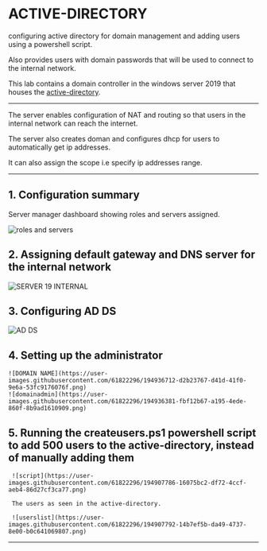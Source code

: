 # ACTIVE-DIRECTORY

configuring active directory for domain management and adding users using a powershell script.<br>

Also provides users with domain passwords that will be used to connect to the internal network.

This lab contains a domain controller in the windows server 2019 that houses the [active-directory](https://en.wikipedia.org/wiki/Active_Directory).<br>


-----------------------------------------------------------------------------------------------------------------------------------------------------------------------

The server enables configuration of NAT and routing so that users in the internal network can reach the internet.<br>

The server also creates doman and configures dhcp for users to automatically get ip addresses.<br>

It can also assign the scope i.e specify ip addresses range.<br>

-----------------------------------------------------------------------------------------------------------------------------------------------------------------------


  ## 1. Configuration summary
  
  Server manager dashboard showing roles and servers assigned.<br>
  
  ![roles and servers](https://user-images.githubusercontent.com/61822296/194907783-746cb5a9-a857-4728-9b83-7ce312fcfd23.png)<br>
  
  ## 2. Assigning default gateway and DNS server for the internal network<br>
       
  ![SERVER 19 INTERNAL](https://user-images.githubusercontent.com/61822296/194907788-2ac02a9b-90d6-4f7a-8c48-54907018760e.png)
  
  ## 3. Configuring AD DS
   
   ![AD DS](https://user-images.githubusercontent.com/61822296/194907794-8879a48a-ac26-463f-b9f5-b3ec8d447183.png)
  
  ## 4. Setting up the administrator
   
    ![DOMAIN NAME](https://user-images.githubusercontent.com/61822296/194936712-d2b23767-d41d-41f0-9e6a-53fc9176076f.png)
    ![domainadmin](https://user-images.githubusercontent.com/61822296/194936381-fbf12b67-a195-4ede-860f-8b9ad1610909.png)
  

   
  
  ## 5. Running the createusers.ps1 powershell script to add 500 users to the active-directory, instead of manually adding them
      
     ![script](https://user-images.githubusercontent.com/61822296/194907786-16075bc2-df72-4ccf-aeb4-86d27cf3ca77.png)
     
     The users as seen in the active-directory.
      
     ![userslist](https://user-images.githubusercontent.com/61822296/194907792-14b7ef5b-da49-4737-8e00-b0c641069807.png)
     
     
  -------------------------------------------------------------------------------------------------------------------------------------------------------------------
 
  




